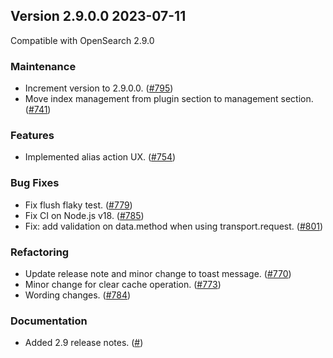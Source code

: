 ## Version 2.9.0.0 2023-07-11

Compatible with OpenSearch 2.9.0

### Maintenance
* Increment version to 2.9.0.0. ([#795](https://github.com/opensearch-project/index-management-dashboards-plugin/pull/795))
* Move index management from plugin section to management section. ([#741](https://github.com/opensearch-project/index-management-dashboards-plugin/pull/741))

### Features
* Implemented alias action UX. ([#754](https://github.com/opensearch-project/index-management-dashboards-plugin/pull/754))

### Bug Fixes
* Fix flush flaky test. ([#779](https://github.com/opensearch-project/index-management-dashboards-plugin/pull/779))
* Fix CI on Node.js v18. ([#785](https://github.com/opensearch-project/index-management-dashboards-plugin/pull/785))
* Fix: add validation on data.method when using transport.request. ([#801](https://github.com/opensearch-project/index-management-dashboards-plugin/pull/801))

### Refactoring
* Update release note and minor change to toast message. ([#770](https://github.com/opensearch-project/index-management-dashboards-plugin/pull/770))
* Minor change for clear cache operation. ([#773](https://github.com/opensearch-project/index-management-dashboards-plugin/pull/773))
* Wording changes. ([#784](https://github.com/opensearch-project/index-management-dashboards-plugin/pull/784))

### Documentation
* Added 2.9 release notes. ([#]())